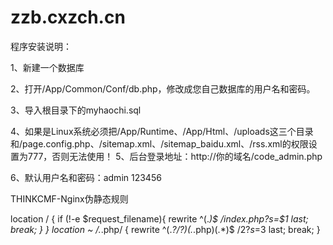 # zzb.cxzch.cn
程序安装说明：

1、新建一个数据库

2、打开/App/Common/Conf/db.php，修改成您自己数据库的用户名和密码。

3、导入根目录下的myhaochi.sql

4、如果是Linux系统必须把/App/Runtime、/App/Html、/uploads这三个目录和/page.config.php、/sitemap.xml、/sitemap_baidu.xml、/rss.xml的权限设置为777，否则无法使用！
5、后台登录地址：http://你的域名/code_admin.php

6、默认用户名和密码：admin 123456

THINKCMF-Nginx伪静态规则

location / {
    if (!-e $request_filename){
        rewrite  ^(.*)$  /index.php?s=$1  last;   break;
    }
}
  location ~ /.*\.php/ {
    rewrite ^(.*?/?)(.*\.php)(.*)$ /$2?s=$3 last;
    break;
  }